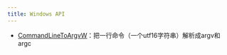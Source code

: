 ```yaml
---
title: Windows API
---
```


* [CommandLineToArgvW](https://docs.microsoft.com/zh-cn/windows/desktop/api/shellapi/nf-shellapi-commandlinetoargvw)：把一行命令（一个utf16字符串）解析成argv和argc
